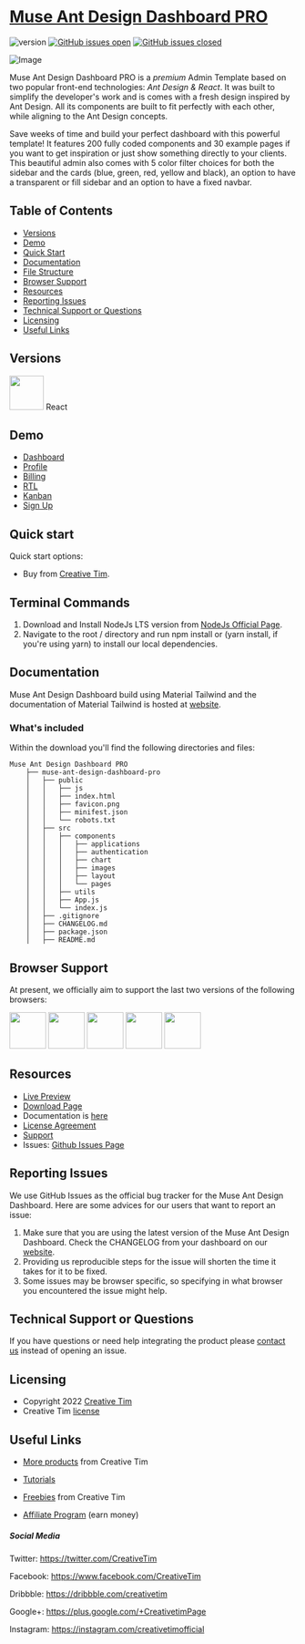 # [Muse Ant Design Dashboard PRO](https://demos.creative-tim.com/muse-ant-design-dashboard-pro/#/dashboard?ref=readme-maddp)

![version](https://img.shields.io/badge/version-1.0.0-blue.svg) [![GitHub issues open](https://img.shields.io/github/issues/creativetimofficial/ct-muse-ant-design-dashboard-pro.svg?maxAge=2592000)](https://github.com/creativetimofficial/ct-muse-ant-design-dashboard-pro/issues?q=is%3Aopen+is%3Aissue) [![GitHub issues closed](https://img.shields.io/github/issues-closed-raw/creativetimofficial/ct-muse-ant-design-dashboard-pro.svg?maxAge=2592000)](https://github.com/creativetimofficial/ct-muse-ant-design-dashboard-pro/issues?q=is%3Aissue+is%3Aclosed)

![Image](https://s3.amazonaws.com/creativetim_bucket/products/580/original/muse-ant-dashboard-pro-react.jpg)

Muse Ant Design Dashboard PRO is a _premium_ Admin Template based on two popular front-end technologies: _Ant Design & React_. It was built to simplify the developer's work and is comes with a fresh design inspired by Ant Design. All its components are built to fit perfectly with each other, while aligning to the Ant Design concepts.

Save weeks of time and build your perfect dashboard with this powerful template! It features 200 fully coded components and 30 example pages if you want to get inspiration or just show something directly to your clients. This beautiful admin also comes with 5 color filter choices for both the sidebar and the cards (blue, green, red, yellow and black), an option to have a transparent or fill sidebar and an option to have a fixed navbar.

## Table of Contents

- [Versions](#versions)
- [Demo](#demo)
- [Quick Start](#quick-start)
- [Documentation](#documentation)
- [File Structure](#file-structure)
- [Browser Support](#browser-support)
- [Resources](#resources)
- [Reporting Issues](#reporting-issues)
- [Technical Support or Questions](#technical-support-or-questions)
- [Licensing](#licensing)
- [Useful Links](#useful-links)

## Versions

[<img src="https://github.com/creativetimofficial/public-assets/blob/master/logos/react.jpg?raw=true" width="60" height="60" />](https://www.creative-tim.com/product/muse-ant-design-dashboard-pro?ref=readme-maddp)
React

## Demo

- [Dashboard](https://demos.creative-tim.com/muse-ant-design-dashboard-pro/#/dashboard?ref=readme-maddp)
- [Profile](https://demos.creative-tim.com/muse-ant-design-dashboard-pro/#/pages/profile/profile-overview?ref=readme-maddp)
- [Billing](https://demos.creative-tim.com/muse-ant-design-dashboard-pro/#/pages/account/billing?ref=readme-maddp)
- [RTL](https://demos.creative-tim.com/muse-ant-design-dashboard-pro/#/pages/rtl?ref=readme-maddp)
- [Kanban](https://demos.creative-tim.com/muse-ant-design-dashboard-pro/#/applications/kanban?ref=readme-maddp)
- [Sign Up](https://demos.creative-tim.com/muse-ant-design-dashboard-pro/#/authentication/sign-up/basic?ref=readme-maddp)

## Quick start

Quick start options:

- Buy from [Creative Tim](https://www.creative-tim.com/product/muse-ant-design-dashboard-pro?ref=readme-maddp).

## Terminal Commands

1. Download and Install NodeJs LTS version from [NodeJs Official Page](https://nodejs.org/en/download/).
2. Navigate to the root / directory and run npm install or (yarn install, if you're using yarn) to install our local dependencies.

## Documentation

Muse Ant Design Dashboard build using Material Tailwind and the documentation of Material Tailwind is hosted at [website](https://demos.creative-tim.com/muse-ant-design-dashboard-pro/#/docs/overview?ref=readme-maddp).

### What's included

Within the download you'll find the following directories and files:

```
Muse Ant Design Dashboard PRO
    ├── muse-ant-design-dashboard-pro
    │   ├── public
    │   │   ├── js
    │   │   ├── index.html
    │   │   ├── favicon.png
    │   │   ├── minifest.json
    │   │   └── robots.txt
    │   ├── src
    │   │   ├── components
    │   │   │   ├── applications
    │   │   │   ├── authentication
    │   │   │   ├── chart
    │   │   │   ├── images
    │   │   │   ├── layout
    │   │   │   └── pages
    │   │   ├── utils
    │   │   ├── App.js
    │   │   └── index.js
    │   ├── .gitignore
    │   ├── CHANGELOG.md
    │   ├── package.json
    │   ├── README.md
```

## Browser Support

At present, we officially aim to support the last two versions of the following browsers:

<img src="https://s3.amazonaws.com/creativetim_bucket/github/browser/chrome.png" width="64" height="64"> <img src="https://s3.amazonaws.com/creativetim_bucket/github/browser/firefox.png" width="64" height="64"> <img src="https://s3.amazonaws.com/creativetim_bucket/github/browser/edge.png" width="64" height="64"> <img src="https://s3.amazonaws.com/creativetim_bucket/github/browser/safari.png" width="64" height="64"> <img src="https://s3.amazonaws.com/creativetim_bucket/github/browser/opera.png" width="64" height="64">

## Resources

- [Live Preview](https://demos.creative-tim.com/muse-ant-design-dashboard-pro/#/?ref=readme-maddp)
- [Download Page](https://www.creative-tim.com/product/muse-ant-design-dashboard-pro?ref=readme-maddp)
- Documentation is [here](https://demos.creative-tim.com/muse-ant-design-dashboard-pro/#/docs/overview?ref=readme-maddp)
- [License Agreement](https://www.creative-tim.com/license?ref=readme-maddp)
- [Support](https://www.creative-tim.com/contact-us?ref=readme-maddp)
- Issues: [Github Issues Page](https://github.com/creativetimofficial/ct-muse-ant-design-dashboard-pro/issues)

## Reporting Issues

We use GitHub Issues as the official bug tracker for the Muse Ant Design Dashboard. Here are some advices for our users that want to report an issue:

1. Make sure that you are using the latest version of the Muse Ant Design Dashboard. Check the CHANGELOG from your dashboard on our [website](https://www.creative-tim.com/product/muse-ant-design-dashboard-pro?ref=readme-maddp).
2. Providing us reproducible steps for the issue will shorten the time it takes for it to be fixed.
3. Some issues may be browser specific, so specifying in what browser you encountered the issue might help.

## Technical Support or Questions

If you have questions or need help integrating the product please [contact us](https://www.creative-tim.com/contact-us?ref=readme-maddp) instead of opening an issue.

## Licensing

- Copyright 2022 [Creative Tim](https://www.creative-tim.com?ref=readme-maddp)
- Creative Tim [license](https://www.creative-tim.com/license?ref=readme-maddp)

## Useful Links

- [More products](https://www.creative-tim.com/templates?ref=readme-maddp) from Creative Tim

- [Tutorials](https://www.youtube.com/channel/UCVyTG4sCw-rOvB9oHkzZD1w)

- [Freebies](https://www.creative-tim.com/templates/free?ref=readme-maddp) from Creative Tim

- [Affiliate Program](https://www.creative-tim.com/affiliates/new?ref=readme-maddp) (earn money)

##### Social Media

Twitter: <https://twitter.com/CreativeTim>

Facebook: <https://www.facebook.com/CreativeTim>

Dribbble: <https://dribbble.com/creativetim>

Google+: <https://plus.google.com/+CreativetimPage>

Instagram: <https://instagram.com/creativetimofficial>
